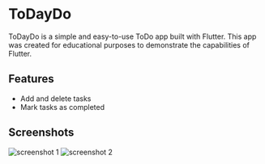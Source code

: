 # ToDayDo

ToDayDo is a simple and easy-to-use ToDo app built with Flutter. This app was created for educational purposes to demonstrate the capabilities of Flutter.

## Features

- Add and delete tasks
- Mark tasks as completed

## Screenshots 
![screenshot 1 ](https://media.discordapp.net/attachments/734172854244868127/1121843758976221285/image.png)
![screenshot 2 ](https://media.discordapp.net/attachments/734172854244868127/1121843759538249808/image.png)
